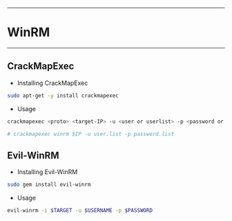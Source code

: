 --------------
# WinRM
-----------------------
## CrackMapExec
- Installing CrackMapExec
```bash
sudo apt-get -y install crackmapexec
```
- Usage
```bash
crackmapexec <proto> <target-IP> -u <user or userlist> -p <password or passwordlist>

# crackmapexec winrm $IP -u user.list -p password.list
```

## Evil-WinRM
- Installing Evil-WinRM
```bash
sudo gem install evil-winrm
```
- Usage
```bash
evil-winrm -i $TARGET -u $USERNAME -p $PASSWORD

```

